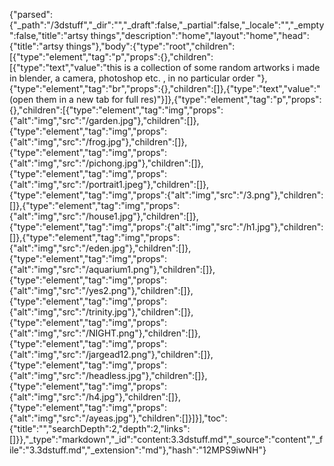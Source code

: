 {"parsed":{"_path":"/3dstuff","_dir":"","_draft":false,"_partial":false,"_locale":"","_empty":false,"title":"artsy things","description":"home","layout":"home","head":{"title":"artsy things"},"body":{"type":"root","children":[{"type":"element","tag":"p","props":{},"children":[{"type":"text","value":"this is a collection of some random artworks i made in blender, a camera, photoshop etc. , in no particular order "},{"type":"element","tag":"br","props":{},"children":[]},{"type":"text","value":" (open them in a new tab for full res)"}]},{"type":"element","tag":"p","props":{},"children":[{"type":"element","tag":"img","props":{"alt":"img","src":"/garden.jpg"},"children":[]},{"type":"element","tag":"img","props":{"alt":"img","src":"/frog.jpg"},"children":[]},{"type":"element","tag":"img","props":{"alt":"img","src":"/pichong.jpg"},"children":[]},{"type":"element","tag":"img","props":{"alt":"img","src":"/portrait1.jpeg"},"children":[]},{"type":"element","tag":"img","props":{"alt":"img","src":"/3.png"},"children":[]},{"type":"element","tag":"img","props":{"alt":"img","src":"/house1.jpg"},"children":[]},{"type":"element","tag":"img","props":{"alt":"img","src":"/h1.jpg"},"children":[]},{"type":"element","tag":"img","props":{"alt":"img","src":"/eden.jpg"},"children":[]},{"type":"element","tag":"img","props":{"alt":"img","src":"/aquarium1.png"},"children":[]},{"type":"element","tag":"img","props":{"alt":"img","src":"/yes2.png"},"children":[]},{"type":"element","tag":"img","props":{"alt":"img","src":"/trinity.jpg"},"children":[]},{"type":"element","tag":"img","props":{"alt":"img","src":"/NIGHT.png"},"children":[]},{"type":"element","tag":"img","props":{"alt":"img","src":"/jargead12.png"},"children":[]},{"type":"element","tag":"img","props":{"alt":"img","src":"/headless.jpg"},"children":[]},{"type":"element","tag":"img","props":{"alt":"img","src":"/h4.jpg"},"children":[]},{"type":"element","tag":"img","props":{"alt":"img","src":"/ayeas.jpg"},"children":[]}]}],"toc":{"title":"","searchDepth":2,"depth":2,"links":[]}},"_type":"markdown","_id":"content:3.3dstuff.md","_source":"content","_file":"3.3dstuff.md","_extension":"md"},"hash":"12MPS9iwNH"}